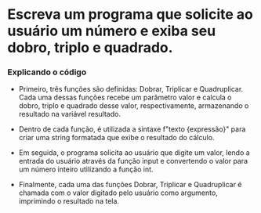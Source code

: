 # Escreva um programa que solicite ao usuário um número e exiba seu dobro, triplo e quadrado.

### Explicando o código

- Primeiro, três funções são definidas: Dobrar, Triplicar e Quadruplicar. Cada uma dessas funções recebe um parâmetro valor e calcula o dobro, triplo e quadrado desse valor, respectivamente, armazenando o resultado na variável resultado.

- Dentro de cada função, é utilizada a sintaxe f"texto {expressão}" para criar uma string formatada que exibe o resultado do cálculo.

- Em seguida, o programa solicita ao usuário que digite um valor, lendo a entrada do usuário através da função input e convertendo o valor para um número inteiro utilizando a função int.

- Finalmente, cada uma das funções Dobrar, Triplicar e Quadruplicar é chamada com o valor digitado pelo usuário como argumento, imprimindo o resultado na tela.